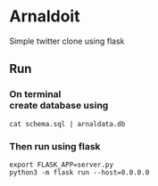 # Arnaldoit
Simple twitter clone using flask

## Run

### On terminal<br> create database using
`cat schema.sql | arnaldata.db`

### Then run using flask
`export FLASK_APP=server.py`  
`python3 -m flask run --host=0.0.0.0`



